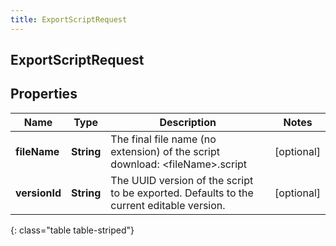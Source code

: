 ```yaml
---
title: ExportScriptRequest
---
```

## ExportScriptRequest


## Properties

| Name | Type | Description | Notes |
| ------------ | ------------- | ------------- | ------------- |
| **fileName** | **String** | The final file name (no extension) of the script download: &lt;fileName&gt;.script |  [optional] |
| **versionId** | **String** | The UUID version of the script to be exported.  Defaults to the current editable version. |  [optional] |
{: class="table table-striped"}




